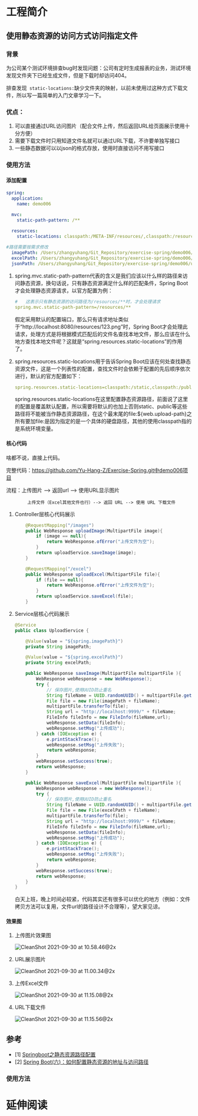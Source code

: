 # 工程简介
## 使用静态资源的访问方式访问指定文件

### 背景

为公司某个测试环境排查bug时发现问题：公司有定时生成报表的业务，测试环境发现文件夹下已经生成文件，但是下载时却访问404。

排查发现``` static-locations:```缺少文件夹的映射，以前未使用过这种方式下载文件，所以写一篇简单的入门文章学习一下。

### 优点：

1. 可以直接通过URL访问图片（配合文件上传，然后返回URL给页面展示使用十分方便）
2. 需要下载文件时只用知道文件名就可以通过URL下载，不许要单独写接口
3. 一些静态数据可以以json的格式存放，使用时直接访问不用写接口

### 使用方法

#### **添加配置**

```yaml
spring:
  application:
    name: demo006

  mvc:
    static-path-pattern: /**

  resources:
    static-locations: classpath:/META-INF/resources/,classpath:/resources/,classpath:/static/,classpath:/public/,file:${spring.imagePath},file:${spring.excelPath},file:${spring.jsonPath}
    
#路径需要按需求修改
  imagePath: /Users/zhangyuhang/Git_Repository/exercise-spring/demo006/upload-file/images/
  excelPath: /Users/zhangyuhang/Git_Repository/exercise-spring/demo006/upload-file/excel/
  jsonPath: /Users/zhangyuhang/Git_Repository/exercise-spring/demo006/upload-file/json/
```



1. spring.mvc.static-path-pattern代表的含义是我们应该以什么样的路径来访问静态资源，换句话说，只有静态资源满足什么样的匹配条件，Spring Boot才会处理静态资源请求，以官方配置为例：

   ```yaml
   #   这表示只有静态资源的访问路径为/resources/**时，才会处理请求
   spring.mvc.static-path-pattern=/resources/**
   ```

   假定采用默认的配置端口，那么只有请求地址类似于“http://localhost:8080/resources/123.png”时，Spring Boot才会处理此请求，处理方式是将根据模式匹配后的文件名查找本地文件，那么应该在什么地方查找本地文件呢？这就是“spring.resources.static-locations”的作用了。

2. spring.resources.static-locations用于告诉Spring Boot应该在何处查找静态资源文件，这是一个列表性的配置，查找文件时会依赖于配置的先后顺序依次进行，默认的官方配置如下：

   ```yaml
   spring.resources.static-locations=classpath:/static,classpath:/public,classpath:/resources,classpath:/META-INF/resources
   ```

   spring.resources.static-locations在这里配置静态资源路径，前面说了这里的配置是覆盖默认配置，所以需要将默认的也加上否则static、public等这些路径将不能被当作静态资源路径，在这个最末尾的file:${web.upload-path}之所有要加file:是因为指定的是一个具体的硬盘路径，其他的使用classpath指的是系统环境变量。



#### **核心代码**

啥都不说，直接上代码。

完整代码：https://github.com/Yu-Hang-Z/Exercise-Spring.git中demo006项目

流程：上传图片 --> 返回url --> 使用URL显示图片

 			上传文件（Excel其他文件也行）--> 返回 URL --> 使用 URL 下载文件

1. Controller层核心代码展示

   ```java
       @RequestMapping("/images")
       public WebResponse uploadImage(MultipartFile image){
           if (image == null){
               return WebResponse.ofError("上传文件为空");
           }
           return uploadService.saveImage(image);
       }
   
       @RequestMapping("/excel")
       public WebResponse uploadExcel(MultipartFile file){
           if (file == null){
               return WebResponse.ofError("上传文件为空");
           }
           return uploadService.saveExcel(file);
       }
   
   ```

2. Service层核心代码展示

   ```java
   @Service
   public class UploadService {
   
       @Value(value = "${spring.imagePath}")
       private String imagePath;
   
       @Value(value = "${spring.excelPath}")
       private String excelPath;
   
       public WebResponse saveImage(MultipartFile multipartFile ){
           WebResponse webResponse = new WebResponse();
           try {
               // 保存图片,使用UUID防止重名
               String fileName = UUID.randomUUID() + multipartFile.getOriginalFilename();
               File file = new File(imagePath + fileName);
               multipartFile.transferTo(file);
               String url = "http://localhost:9999/" + fileName;
               FileInfo fileInfo = new FileInfo(fileName,url);
               webResponse.setData(fileInfo);
               webResponse.setMsg("上传成功");
           } catch (IOException e) {
               e.printStackTrace();
               webResponse.setMsg("上传失败");
               return webResponse;
           }
           webResponse.setSuccess(true);
           return webResponse;
       }
   
       public WebResponse saveExcel(MultipartFile multipartFile ){
           WebResponse webResponse = new WebResponse();
           try {
               // 保存图片,使用UUID防止重名
               String fileName = UUID.randomUUID() + multipartFile.getOriginalFilename();
               File file = new File(excelPath + fileName);
               multipartFile.transferTo(file);
               String url = "http://localhost:9999/" + fileName;
               FileInfo fileInfo = new FileInfo(fileName,url);
               webResponse.setData(fileInfo);
               webResponse.setMsg("上传成功");
           } catch (IOException e) {
               e.printStackTrace();
               webResponse.setMsg("上传失败");
               return webResponse;
           }
           webResponse.setSuccess(true);
           return webResponse;
       }
   }
   
   ```

   白天上班，晚上时间必较紧，代码其实还有很多可以优化的地方（例如：文件拷贝方法可以复用，文件url的路径设计不合理等），望大家见谅。

#### **效果图**

1. 上传图片效果图

   ![CleanShot 2021-09-30 at 10.58.46@2x](http://typoraimages.oss-cn-beijing.aliyuncs.com/img/CleanShot%202021-09-30%20at%2010.58.46@2x.png)

2. URL展示图片

   ![CleanShot 2021-09-30 at 11.00.34@2x](http://typoraimages.oss-cn-beijing.aliyuncs.com/img/CleanShot%202021-09-30%20at%2011.00.34@2x.png)

3. 上传Excel文件

   ![CleanShot 2021-09-30 at 11.15.08@2x](http://typoraimages.oss-cn-beijing.aliyuncs.com/img/CleanShot%202021-09-30%20at%2011.15.08@2x.png)

4. URL下载文件

   ![CleanShot 2021-09-30 at 11.15.56@2x](http://typoraimages.oss-cn-beijing.aliyuncs.com/img/CleanShot%202021-09-30%20at%2011.15.56@2x.png)

## 参考

- [1] [Springboot之静态资源路径配置](https://blog.csdn.net/zsl129/article/details/52906762)
- [2] [Spring Boot(六)：如何配置静态资源的地址与访问路径](https://blog.csdn.net/yiifaa/article/details/78299052)

### 使用方法


# 延伸阅读

